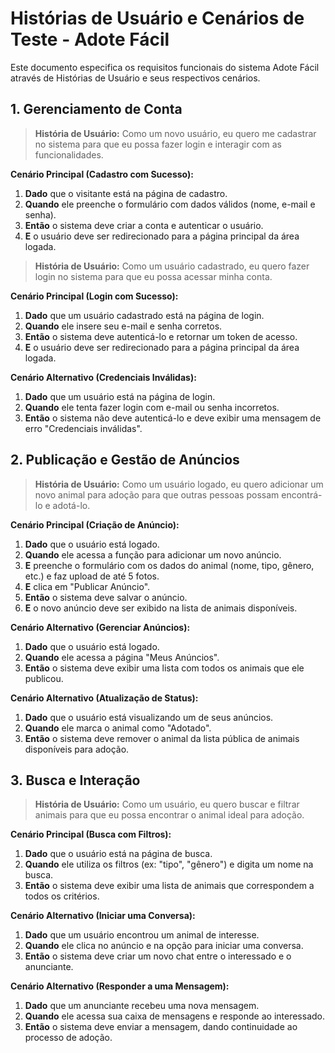 # Histórias de Usuário e Cenários de Teste - Adote Fácil

Este documento especifica os requisitos funcionais do sistema Adote Fácil através de Histórias de Usuário e seus respectivos cenários.

## 1. Gerenciamento de Conta

> **História de Usuário:** Como um novo usuário, eu quero me cadastrar no sistema para que eu possa fazer login e interagir com as funcionalidades.

**Cenário Principal (Cadastro com Sucesso):**
1. **Dado** que o visitante está na página de cadastro.
2. **Quando** ele preenche o formulário com dados válidos (nome, e-mail e senha).
3. **Então** o sistema deve criar a conta e autenticar o usuário.
4. **E** o usuário deve ser redirecionado para a página principal da área logada.

> **História de Usuário:** Como um usuário cadastrado, eu quero fazer login no sistema para que eu possa acessar minha conta.

**Cenário Principal (Login com Sucesso):**
1. **Dado** que um usuário cadastrado está na página de login.
2. **Quando** ele insere seu e-mail e senha corretos.
3. **Então** o sistema deve autenticá-lo e retornar um token de acesso.
4. **E** o usuário deve ser redirecionado para a página principal da área logada.

**Cenário Alternativo (Credenciais Inválidas):**
1. **Dado** que um usuário está na página de login.
2. **Quando** ele tenta fazer login com e-mail ou senha incorretos.
3. **Então** o sistema não deve autenticá-lo e deve exibir uma mensagem de erro "Credenciais inválidas".

## 2. Publicação e Gestão de Anúncios

> **História de Usuário:** Como um usuário logado, eu quero adicionar um novo animal para adoção para que outras pessoas possam encontrá-lo e adotá-lo.

**Cenário Principal (Criação de Anúncio):**
1. **Dado** que o usuário está logado.
2. **Quando** ele acessa a função para adicionar um novo anúncio.
3. **E** preenche o formulário com os dados do animal (nome, tipo, gênero, etc.) e faz upload de até 5 fotos.
4. **E** clica em "Publicar Anúncio".
5. **Então** o sistema deve salvar o anúncio.
6. **E** o novo anúncio deve ser exibido na lista de animais disponíveis.

**Cenário Alternativo (Gerenciar Anúncios):**
1. **Dado** que o usuário está logado.
2. **Quando** ele acessa a página "Meus Anúncios".
3. **Então** o sistema deve exibir uma lista com todos os animais que ele publicou.

**Cenário Alternativo (Atualização de Status):**
1. **Dado** que o usuário está visualizando um de seus anúncios.
2. **Quando** ele marca o animal como "Adotado".
3. **Então** o sistema deve remover o animal da lista pública de animais disponíveis para adoção.

## 3. Busca e Interação

> **História de Usuário:** Como um usuário, eu quero buscar e filtrar animais para que eu possa encontrar o animal ideal para adoção.

**Cenário Principal (Busca com Filtros):**
1. **Dado** que o usuário está na página de busca.
2. **Quando** ele utiliza os filtros (ex: "tipo", "gênero") e digita um nome na busca.
3. **Então** o sistema deve exibir uma lista de animais que correspondem a todos os critérios.

**Cenário Alternativo (Iniciar uma Conversa):**
1. **Dado** que um usuário encontrou um animal de interesse.
2. **Quando** ele clica no anúncio e na opção para iniciar uma conversa.
3. **Então** o sistema deve criar um novo chat entre o interessado e o anunciante.

**Cenário Alternativo (Responder a uma Mensagem):**
1. **Dado** que um anunciante recebeu uma nova mensagem.
2. **Quando** ele acessa sua caixa de mensagens e responde ao interessado.
3. **Então** o sistema deve enviar a mensagem, dando continuidade ao processo de adoção.